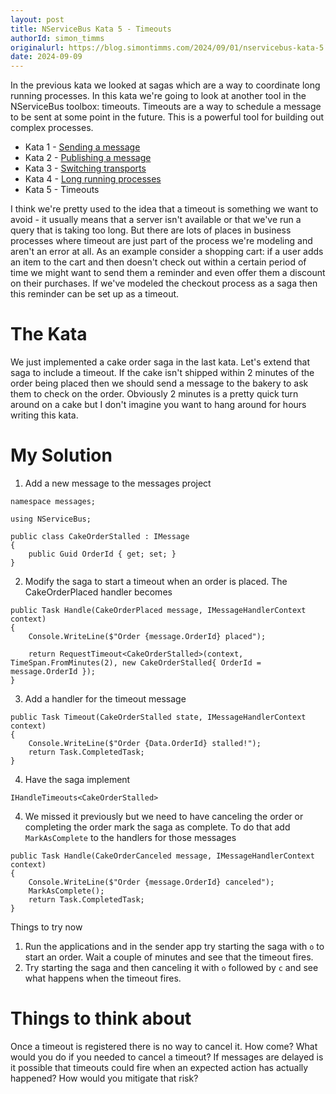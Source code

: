 ```yaml
---
layout: post
title: NServiceBus Kata 5 - Timeouts
authorId: simon_timms
originalurl: https://blog.simontimms.com/2024/09/01/nservicebus-kata-5
date: 2024-09-09
---
```


In the previous kata we looked at sagas which are a way to coordinate long running processes. In this kata we're going to look at another tool in the NServiceBus toolbox: timeouts. Timeouts are a way to schedule a message to be sent at some point in the future. This is a powerful tool for building out complex processes.

<!--more-->

* Kata 1 - [Sending a message](https://www.westerndevs.com/_/nservicebus-kata-1)
* Kata 2 - [Publishing a message](https://www.westerndevs.com/_/nservicebus-kata-2) 
* Kata 3 - [Switching transports](https://www.westerndevs.com/_/nservicebus-kata-3)
* Kata 4 - [Long running processes](https://www.westerndevs.com/_/nservicebus-kata-4)
* Kata 5 - Timeouts

I think we're pretty used to the idea that a timeout is something we want to avoid - it usually means that a server isn't available or that we've run a query that is taking too long. But there are lots of places in business processes where timeout are just part of the process we're modeling and aren't an error at all. As an example consider a shopping cart: if a user adds an item to the cart and then doesn't check out within a certain period of time we might want to send them a reminder and even offer them a discount on their purchases. If we've modeled the checkout process as a saga then this reminder can be set up as a timeout.

# The Kata

We just implemented a cake order saga in the last kata. Let's extend that saga to include a timeout. If the cake isn't shipped within 2 minutes of the order being placed then we should send a message to the bakery to ask them to check on the order. Obviously 2 minutes is a pretty quick turn around on a cake but I don't imagine you want to hang around for hours writing this kata.

# My Solution

1. Add a new message to the messages project

```
namespace messages;

using NServiceBus;

public class CakeOrderStalled : IMessage
{
    public Guid OrderId { get; set; }
}
```

2. Modify the saga to start a timeout when an order is placed. The CakeOrderPlaced handler becomes 

```
public Task Handle(CakeOrderPlaced message, IMessageHandlerContext context)
{
    Console.WriteLine($"Order {message.OrderId} placed");
    
    return RequestTimeout<CakeOrderStalled>(context, TimeSpan.FromMinutes(2), new CakeOrderStalled{ OrderId = message.OrderId });
}
```

3. Add a handler for the timeout message

```
public Task Timeout(CakeOrderStalled state, IMessageHandlerContext context)
{
    Console.WriteLine($"Order {Data.OrderId} stalled!");
    return Task.CompletedTask;
}
```

4. Have the saga implement 

```
IHandleTimeouts<CakeOrderStalled>
```

4. We missed it previously but we need to have canceling the order or completing the order mark the saga as complete. To do that add `MarkAsComplete` to the handlers for those messages

```
public Task Handle(CakeOrderCanceled message, IMessageHandlerContext context)
{
    Console.WriteLine($"Order {message.OrderId} canceled");
    MarkAsComplete();
    return Task.CompletedTask;
}
```

Things to try now

1. Run the applications and in the sender app try starting the saga with `o` to start an order. Wait a couple of minutes and see that the timeout fires.
2. Try starting the saga and then canceling it with `o` followed by `c` and see what happens when the timeout fires.

# Things to think about

Once a timeout is registered there is no way to cancel it. How come? What would you do if you needed to cancel a timeout? If messages are delayed is it possible that timeouts could fire when an expected action has actually happened? How would you mitigate that risk?

